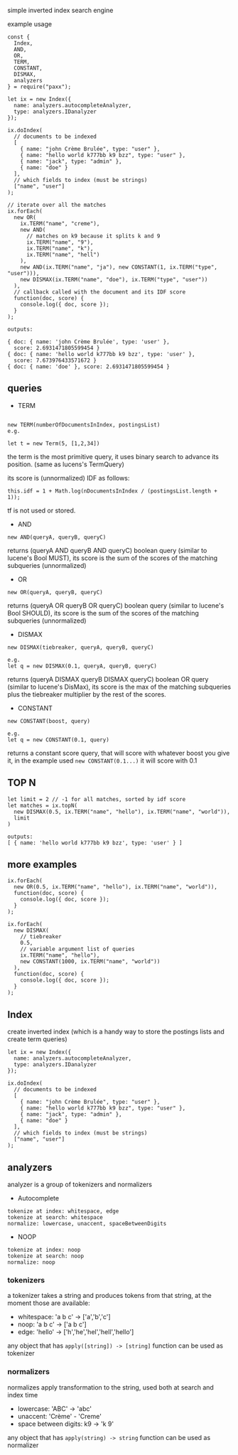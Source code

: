 simple inverted index search engine

example usage

```
const {
  Index,
  AND,
  OR,
  TERM,
  CONSTANT,
  DISMAX,
  analyzers
} = require("paxx");

let ix = new Index({
  name: analyzers.autocompleteAnalyzer,
  type: analyzers.IDanalyzer
});

ix.doIndex(
  // documents to be indexed
  [
    { name: "john Crème Brulée", type: "user" },
    { name: "hello world k777bb k9 bzz", type: "user" },
    { name: "jack", type: "admin" },
    { name: "doe" }
  ],
  // which fields to index (must be strings)
  ["name", "user"]
);

// iterate over all the matches
ix.forEach(
  new OR(
    ix.TERM("name", "creme"),
    new AND(
      // matches on k9 because it splits k and 9
      ix.TERM("name", "9"),
      ix.TERM("name", "k"),
      ix.TERM("name", "hell")
    ),
    new AND(ix.TERM("name", "ja"), new CONSTANT(1, ix.TERM("type", "user"))),
    new DISMAX(ix.TERM("name", "doe"), ix.TERM("type", "user"))
  ),
  // callback called with the document and its IDF score
  function(doc, score) {
    console.log({ doc, score });
  }
);

outputs:

{ doc: { name: 'john Crème Brulée', type: 'user' },
  score: 2.6931471805599454 }
{ doc: { name: 'hello world k777bb k9 bzz', type: 'user' },
  score: 7.673976433571672 }
{ doc: { name: 'doe' }, score: 2.6931471805599454 }

```

## queries

* TERM

```

new TERM(numberOfDocumentsInIndex, postingsList)
e.g.

let t = new Term(5, [1,2,34])
```

the term is the most primitive query, it uses binary search to advance its
position. (same as lucens's TermQuery)

its score is (unnormalized) IDF as follows:

```
this.idf = 1 + Math.log(nDocumentsInIndex / (postingsList.length + 1));
```

tf is not used or stored.

* AND

```
new AND(queryA, queryB, queryC)
```

returns (queryA AND queryB AND queryC) boolean query (similar to lucene's Bool MUST), its score is the sum of the scores of the matching subqueries (unnormalized)

* OR

```
new OR(queryA, queryB, queryC)
```

returns (queryA OR queryB OR queryC) boolean query (similar to lucene's Bool SHOULD), its score is the sum of the scores of the matching subqueries (unnormalized)

* DISMAX

```
new DISMAX(tiebreaker, queryA, queryB, queryC)

e.g.
let q = new DISMAX(0.1, queryA, queryB, queryC)
```

returns (queryA DISMAX queryB DISMAX queryC) boolean OR query (similar to lucene's DisMax), its score is the max of the matching subqueries plus the tiebreaker multiplier by the rest of the scores.

* CONSTANT

```
new CONSTANT(boost, query)

e.g.
let q = new CONSTANT(0.1, query)
```

returns a constant score query, that will score with whatever boost you give it, in the example used `new CONSTANT(0.1...)` it will score with 0.1

## TOP N

```
let limit = 2 // -1 for all matches, sorted by idf score
let matches = ix.topN(
  new DISMAX(0.5, ix.TERM("name", "hello"), ix.TERM("name", "world")),
  limit
)

outputs: 
[ { name: 'hello world k777bb k9 bzz', type: 'user' } ]
```


## more examples

```
ix.forEach(
  new OR(0.5, ix.TERM("name", "hello"), ix.TERM("name", "world")),
  function(doc, score) {
    console.log({ doc, score });
  }
);

ix.forEach(
  new DISMAX(
    // tiebreaker
    0.5,
    // variable argument list of queries
    ix.TERM("name", "hello"),
    new CONSTANT(1000, ix.TERM("name", "world"))
  ),
  function(doc, score) {
    console.log({ doc, score });
  }
);

```

## Index

create inverted index (which is a handy way to store the postings lists and create term queries)
```
let ix = new Index({
  name: analyzers.autocompleteAnalyzer,
  type: analyzers.IDanalyzer
});

ix.doIndex(
  // documents to be indexed
  [
    { name: "john Crème Brulée", type: "user" },
    { name: "hello world k777bb k9 bzz", type: "user" },
    { name: "jack", type: "admin" },
    { name: "doe" }
  ],
  // which fields to index (must be strings)
  ["name", "user"]
);

```

## analyzers

analyzer is a group of tokenizers and normalizers
* Autocomplete

```
tokenize at index: whitespace, edge
tokenize at search: whitespace
normalize: lowercase, unaccent, spaceBetweenDigits
```


* NOOP
```
tokenize at index: noop
tokenize at search: noop
normalize: noop
```


### tokenizers

a tokenizer takes a string and produces tokens from that string, at the moment those are available:

* whitespace: 'a b c' -> ['a','b','c']
* noop: 'a b c' -> ['a b c']
* edge: 'hello' -> ['h','he','hel','hell','hello']

any object that has `apply([string]) -> [string]` function can be used as tokenizer

### normalizers

normalizes apply transformation to the string, used both at search and index time

* lowercase: 'ABC' -> 'abc'
* unaccent: 'Crème' - 'Creme'
* space between digits: k9 -> 'k 9'

any object that has `apply(string) -> string` function can be used as normalizer

